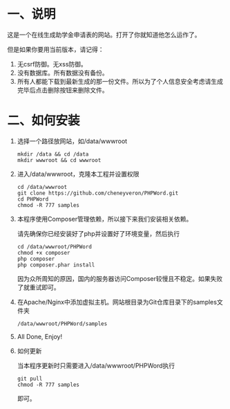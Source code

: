 # 一、说明

这是一个在线生成助学金申请表的网站。打开了你就知道他怎么运作了。

但是如果你要用当前版本，请记得：

1. 无csrf防御。无xss防御。
2. 没有数据库。所有数据没有备份。
3. 所有人都能下载到最新生成的那一份文件。所以为了个人信息安全考虑请生成完毕后点击删除按钮来删除文件。

# 二、如何安装

1. 选择一个路径放网站，如/data/wwwroot
    
       mkdir /data && cd /data
       mkdir wwwroot && cd wwwroot 
    
2. 进入/data/wwwroot，克隆本工程并设置权限

       cd /data/wwwroot
       git clone https://github.com/cheneyveron/PHPWord.git
       cd PHPWord
       chmod -R 777 samples

3. 本程序使用Composer管理依赖，所以接下来我们安装相关依赖。

    请先确保你已经安装好了php并设置好了环境变量，然后执行

       cd /data/wwwroot/PHPWord
       chmod +x composer
       php composer
       php composer.phar install

    因为众所周知的原因，国内的服务器访问Composer较慢且不稳定。如果失败了就重试即可。

4. 在Apache/Nginx中添加虚拟主机。网站根目录为Git仓库目录下的samples文件夹

       /data/wwwroot/PHPWord/samples

5. All Done, Enjoy!

6. 如何更新

   当本程序更新时只需要进入/data/wwwroot/PHPWord执行
   
       git pull
       chmod -R 777 samples
       
   即可。